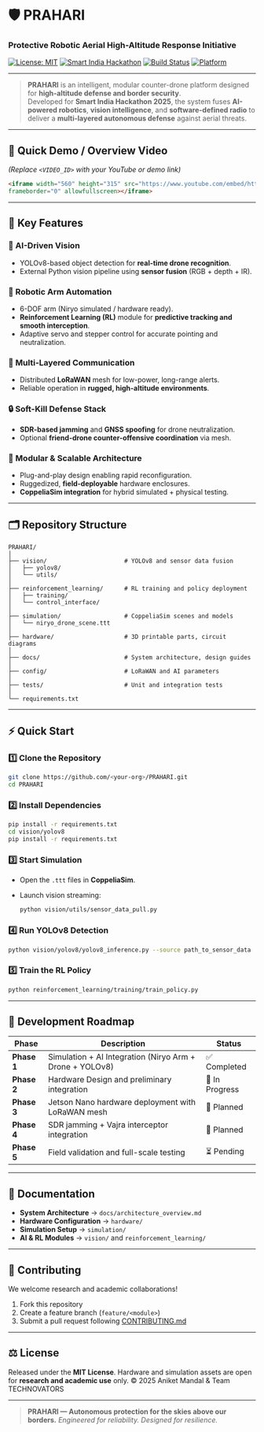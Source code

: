 # 🛡️ PRAHARI  
### **Protective Robotic Aerial High-Altitude Response Initiative**

[![License: MIT](https://img.shields.io/badge/License-MIT-blue.svg)](LICENSE)
[![Smart India Hackathon](https://img.shields.io/badge/Smart%20India%20Hackathon-2025-orange.svg)](#)
[![Build Status](https://img.shields.io/badge/Status-Prototype%20Ready-green.svg)](#)
[![Platform](https://img.shields.io/badge/Platform-Jetson%20%7C%20Python%20%7C%20ROS%20%7C%20CoppeliaSim-blue.svg)](#)

---

> **PRAHARI** is an intelligent, modular counter-drone platform designed for **high-altitude defense and border security**.  
Developed for **Smart India Hackathon 2025**, the system fuses **AI-powered robotics**, **vision intelligence**, and **software-defined radio** to deliver a **multi-layered autonomous defense** against aerial threats.

---

## 🎥 Quick Demo / Overview Video  
*(Replace `<VIDEO_ID>` with your YouTube or demo link)*  
```html
<iframe width="560" height="315" src="https://www.youtube.com/embed/https://youtu.be/mN3kXhBsl9o?rel=0" 
frameborder="0" allowfullscreen></iframe>
````

---

## 🚀 Key Features

### 🧠 AI-Driven Vision

* YOLOv8-based object detection for **real-time drone recognition**.
* External Python vision pipeline using **sensor fusion** (RGB + depth + IR).

### 🤖 Robotic Arm Automation

* 6-DOF arm (Niryo simulated / hardware ready).
* **Reinforcement Learning (RL)** module for **predictive tracking and smooth interception**.
* Adaptive servo and stepper control for accurate pointing and neutralization.

### 📡 Multi-Layered Communication

* Distributed **LoRaWAN** mesh for low-power, long-range alerts.
* Reliable operation in **rugged, high-altitude environments**.

### 🔒 Soft-Kill Defense Stack

* **SDR-based jamming** and **GNSS spoofing** for drone neutralization.
* Optional **friend-drone counter-offensive coordination** via mesh.

### 🧩 Modular & Scalable Architecture

* Plug-and-play design enabling rapid reconfiguration.
* Ruggedized, **field-deployable** hardware enclosures.
* **CoppeliaSim integration** for hybrid simulated + physical testing.

---

## 🗂️ Repository Structure

```
PRAHARI/
│
├── vision/                      # YOLOv8 and sensor data fusion
│   ├── yolov8/
│   └── utils/
│
├── reinforcement_learning/      # RL training and policy deployment
│   ├── training/
│   └── control_interface/
│
├── simulation/                  # CoppeliaSim scenes and models
│   └── niryo_drone_scene.ttt
│
├── hardware/                    # 3D printable parts, circuit diagrams
│
├── docs/                        # System architecture, design guides
│
├── config/                      # LoRaWAN and AI parameters
│
├── tests/                       # Unit and integration tests
│
└── requirements.txt
```

---

## ⚡ Quick Start

### 1️⃣ Clone the Repository

```bash
git clone https://github.com/<your-org>/PRAHARI.git
cd PRAHARI
```

### 2️⃣ Install Dependencies

```bash
pip install -r requirements.txt
cd vision/yolov8
pip install -r requirements.txt
```

### 3️⃣ Start Simulation

* Open the `.ttt` files in **CoppeliaSim**.
* Launch vision streaming:

  ```bash
  python vision/utils/sensor_data_pull.py
  ```

### 4️⃣ Run YOLOv8 Detection

```bash
python vision/yolov8/yolov8_inference.py --source path_to_sensor_data
```

### 5️⃣ Train the RL Policy

```bash
python reinforcement_learning/training/train_policy.py
```

---

## 🧭 Development Roadmap

| Phase       | Description                                              | Status         |
| ----------- | -------------------------------------------------------- | -------------- |
| **Phase 1** | Simulation + AI Integration (Niryo Arm + Drone + YOLOv8) | ✅ Completed    |
| **Phase 2** | Hardware Design and preliminary integration              | 🧩 In Progress |
| **Phase 3** | Jetson Nano hardware deployment with LoRaWAN mesh        | 🚧 Planned     |
| **Phase 4** | SDR jamming + Vajra interceptor integration              | 🚧 Planned      |
| **Phase 5** | Field validation and full-scale testing                  | ⏳ Pending      |

---

## 📘 Documentation

* **System Architecture** → `docs/architecture_overview.md`
* **Hardware Configuration** → `hardware/`
* **Simulation Setup** → `simulation/`
* **AI & RL Modules** → `vision/` and `reinforcement_learning/`

---

## 🤝 Contributing

We welcome research and academic collaborations!

1. Fork this repository
2. Create a feature branch (`feature/<module>`)
3. Submit a pull request following [CONTRIBUTING.md](CONTRIBUTING.md)

---

## ⚖️ License

Released under the **MIT License**.
Hardware and simulation assets are open for **research and academic use** only.
© 2025 Aniket Mandal & Team TECHNOVATORS

---

> **PRAHARI — Autonomous protection for the skies above our borders.**
> *Engineered for reliability. Designed for resilience.*

